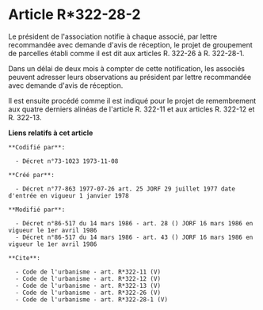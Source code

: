 # Article R*322-28-2

Le président de l'association notifie à chaque associé, par lettre recommandée avec demande d'avis de réception, le projet de
groupement de parcelles établi comme il est dit aux articles R. 322-26 à R. 322-28-1. 

Dans un délai de deux mois à compter de cette notification, les associés peuvent adresser leurs observations au président par
lettre recommandée avec demande d'avis de réception. 

Il est ensuite procédé comme il est indiqué pour le projet de remembrement aux quatre derniers alinéas de l'article R. 322-11
et aux articles R. 322-12 et R. 322-13.

**Liens relatifs à cet article**

	**Codifié par**:

	  - Décret n°73-1023 1973-11-08

	**Créé par**:

	  - Décret n°77-863 1977-07-26 art. 25 JORF 29 juillet 1977 date d'entrée en vigueur 1 janvier 1978

	**Modifié par**:

	  - Décret n°86-517 du 14 mars 1986 - art. 28 () JORF 16 mars 1986 en vigueur le 1er avril 1986
	  - Décret n°86-517 du 14 mars 1986 - art. 43 () JORF 16 mars 1986 en vigueur le 1er avril 1986

	**Cite**:

	  - Code de l'urbanisme - art. R*322-11 (V)
	  - Code de l'urbanisme - art. R*322-12 (V)
	  - Code de l'urbanisme - art. R*322-13 (V)
	  - Code de l'urbanisme - art. R*322-26 (V)
	  - Code de l'urbanisme - art. R*322-28-1 (V)
